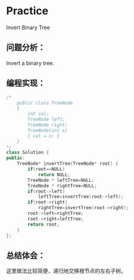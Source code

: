 # Practice
Invert Binary Tree
## 问题分析：
#### 
Invert a binary tree.
## 编程实现：
```C++
/*
    public class TreeNode
    {
        int val;
        TreeNode left;
        TreeNode right;
        TreeNode(int x)
        { val = x; }
    }
*/
class Solution {
public:
    TreeNode* invertTree(TreeNode* root) {
        if(root==NULL)
            return NULL;
        TreeNode * leftTree=NULL;
        TreeNode * rightTree=NULL;
        if(root->left)
            leftTree=invertTree(root->left);
        if(root->right)
            rightTree=invertTree(root->right);
        root->left=rightTree;
        root->right=leftTree;
        return root;
    }
};

```
## 总结体会：
这里做法比较简便，递归地交换根节点的左右子树。